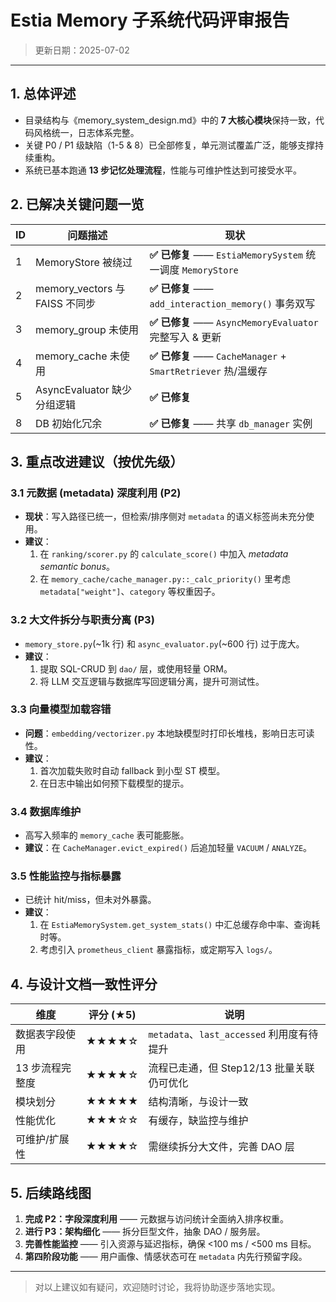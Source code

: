 # Estia Memory 子系统代码评审报告

> 更新日期：2025-07-02

---

## 1. 总体评述

* 目录结构与《memory_system_design.md》中的 **7 大核心模块**保持一致，代码风格统一，日志体系完整。
* 关键 P0 / P1 级缺陷（1-5 & 8）已全部修复，单元测试覆盖广泛，能够支撑持续重构。
* 系统已基本跑通 **13 步记忆处理流程**，性能与可维护性达到可接受水平。

## 2. 已解决关键问题一览

| ID | 问题描述 | 现状 |
|----|-----------|------|
| 1 | MemoryStore 被绕过 | **✅ 已修复** —— `EstiaMemorySystem` 统一调度 `MemoryStore` |
| 2 | memory_vectors 与 FAISS 不同步 | **✅ 已修复** —— `add_interaction_memory()` 事务双写 |
| 3 | memory_group 未使用 | **✅ 已修复** —— `AsyncMemoryEvaluator` 完整写入 & 更新 |
| 4 | memory_cache 未使用 | **✅ 已修复** —— `CacheManager` + `SmartRetriever` 热/温缓存 |
| 5 | AsyncEvaluator 缺少分组逻辑 | **✅ 已修复** |
| 8 | DB 初始化冗余 | **✅ 已修复** —— 共享 `db_manager` 实例 |

## 3. 重点改进建议（按优先级）

### 3.1 元数据 (metadata) 深度利用 (P2)

* **现状**：写入路径已统一，但检索/排序侧对 `metadata` 的语义标签尚未充分使用。
* **建议**：
  1. 在 `ranking/scorer.py` 的 `calculate_score()` 中加入 *metadata semantic bonus*。
  2. 在 `memory_cache/cache_manager.py::_calc_priority()` 里考虑 `metadata["weight"]`、`category` 等权重因子。

### 3.2 大文件拆分与职责分离 (P3)

* `memory_store.py`(~1k 行) 和 `async_evaluator.py`(~600 行) 过于庞大。
* **建议**：
  1. 提取 SQL-CRUD 到 `dao/` 层，或使用轻量 ORM。
  2. 将 LLM 交互逻辑与数据库写回逻辑分离，提升可测试性。

### 3.3 向量模型加载容错

* **问题**：`embedding/vectorizer.py` 本地缺模型时打印长堆栈，影响日志可读性。
* **建议**：
  1. 首次加载失败时自动 fallback 到小型 ST 模型。
  2. 在日志中输出如何预下载模型的提示。

### 3.4 数据库维护

* 高写入频率的 `memory_cache` 表可能膨胀。
* **建议**：在 `CacheManager.evict_expired()` 后追加轻量 `VACUUM` / `ANALYZE`。

### 3.5 性能监控与指标暴露

* 已统计 hit/miss，但未对外暴露。
* **建议**：
  1. 在 `EstiaMemorySystem.get_system_stats()` 中汇总缓存命中率、查询耗时等。
  2. 考虑引入 `prometheus_client` 暴露指标，或定期写入 `logs/`。

## 4. 与设计文档一致性评分

| 维度 | 评分 (★5) | 说明 |
|------|-----------|------|
| 数据表字段使用 | ★★★★☆ | `metadata`、`last_accessed` 利用度有待提升 |
| 13 步流程完整度 | ★★★★☆ | 流程已走通，但 Step12/13 批量关联仍可优化 |
| 模块划分 | ★★★★★ | 结构清晰，与设计一致 |
| 性能优化 | ★★★☆☆ | 有缓存，缺监控与维护 |
| 可维护/扩展性 | ★★★★☆ | 需继续拆分大文件，完善 DAO 层 |

## 5. 后续路线图

1. **完成 P2：字段深度利用** —— 元数据与访问统计全面纳入排序权重。
2. **进行 P3：架构细化** —— 拆分巨型文件，抽象 DAO / 服务层。
3. **完善性能监控** —— 引入资源与延迟指标，确保 <100 ms / <500 ms 目标。
4. **第四阶段功能** —— 用户画像、情感状态可在 `metadata` 内先行预留字段。

---

> 对以上建议如有疑问，欢迎随时讨论，我将协助逐步落地实现。 